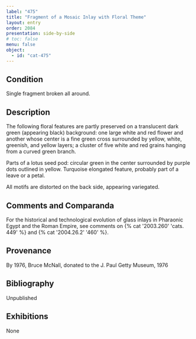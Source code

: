 ```yaml
---
label: "475"
title: "Fragment of a Mosaic Inlay with Floral Theme"
layout: entry
order: 2084
presentation: side-by-side
# toc: false
menu: false
object:
  - id: "cat-475"
---
```


## Condition

Single fragment broken all around.

## Description

The following floral features are partly preserved on a translucent dark green (appearing black) background: one large white and red flower and another whose center is a fine green cross surrounded by yellow, white, greenish, and yellow layers; a cluster of five white and red grains hanging from a curved green branch.

Parts of a lotus seed pod: circular green in the center surrounded by purple dots outlined in yellow. Turquoise elongated feature, probably part of a leave or a petal.

All motifs are distorted on the back side, appearing variegated.

## Comments and Comparanda

For the historical and technological evolution of glass inlays in Pharaonic Egypt and the Roman Empire, see comments on {% cat '2003.260' 'cats. 449' %} and {% cat '2004.26.2' '460' %}.

## Provenance

By 1976, Bruce McNall, donated to the J. Paul Getty Museum, 1976

## Bibliography

Unpublished

## Exhibitions

None